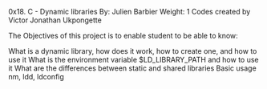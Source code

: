 0x18. C - Dynamic libraries
By: Julien Barbier
Weight: 1
Codes created by Victor Jonathan Ukpongette

The Objectives of this project is to enable student to be able to know:

What is a dynamic library, how does it work, how to create one, and how to use it
What is the environment variable $LD_LIBRARY_PATH and how to use it
What are the differences between static and shared libraries
Basic usage nm, ldd, ldconfig
